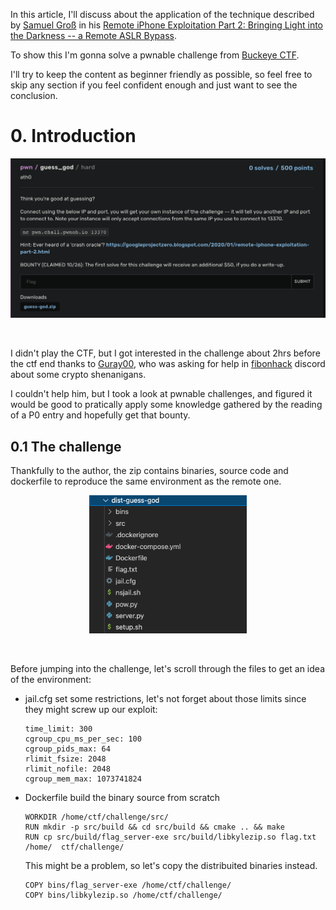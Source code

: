 In this article, I'll discuss about the application of the technique described by [Samuel Groß](https://twitter.com/5aelo) in his [Remote iPhone Exploitation Part 2: Bringing Light into the Darkness -- a Remote ASLR Bypass](https://googleprojectzero.blogspot.com/2020/01/remote-iphone-exploitation-part-2.html). 


To show this I'm gonna solve a pwnable challenge from [Buckeye CTF](https://ctf.osucyber.club/).

I'll try to keep the content as beginner friendly as possible, so feel free to skip any section if you feel confident enough and just want to see the conclusion.

# 0. Introduction
<p align="center"><img src="./images/intro-chall-description.png"></p><br/>

I didn't play the CTF, but I got interested in the challenge about 2hrs before the ctf end thanks to [Guray00](https://github.com/Guray00), who was asking for help in [fibonhack](https://twitter.com/fibonhack) discord about some crypto shenanigans. 

I couldn't help him, but I took a look at pwnable challenges, and figured it would be good to pratically apply some knowledge gathered by the reading of a P0 entry and hopefully get that bounty.

## 0.1 The challenge

Thankfully to the author, the zip contains binaries, source code and dockerfile to reproduce the same environment as the remote one.

<p align="center"> <img src="./images/intro-dist-files.png" width="50%"><p/> <br/>

Before jumping into the challenge, let's scroll through the files to get an idea of the environment:

* jail.cfg set some restrictions, let's not forget about those limits since they might screw up our exploit:
  ```
  time_limit: 300
  cgroup_cpu_ms_per_sec: 100
  cgroup_pids_max: 64
  rlimit_fsize: 2048
  rlimit_nofile: 2048
  cgroup_mem_max: 1073741824
  ```

* Dockerfile build the binary source from scratch
  ```docker
  WORKDIR /home/ctf/challenge/src/
  RUN mkdir -p src/build && cd src/build && cmake .. && make
  RUN cp src/build/flag_server-exe src/build/libkylezip.so flag.txt /home/  ctf/challenge/
  ```
  This might be a problem, so let's copy the distribuited binaries instead.
  ```docker
  COPY bins/flag_server-exe /home/ctf/challenge/
  COPY bins/libkylezip.so /home/ctf/challenge/
  ```
